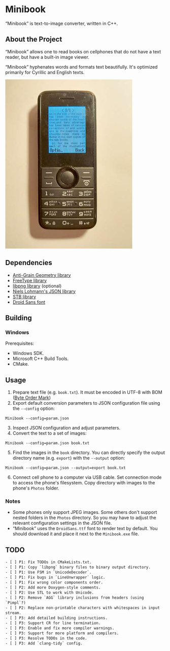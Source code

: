 # Minibook

“Minibook” is text-to-image converter, written in C++.

## About the Project

“Minibook” allows one to read books on cellphones that do not have a text reader, but have a built-in image viewer.

“Minibook” hyphenates words and formats text beautifully. It's optimized primarily for Cyrillic and English texts.

![Sample](./doc/sample.jpg)

## Dependencies

- [Anti-Grain Geometry library](https://github.com/ghaerr/agg-2.6)
- [FreeType library](http://freetype.org)
- [libpng library](http://www.libpng.org/pub/png/libpng.html) (optional)
- [Niels Lohmann's JSON library](https://github.com/nlohmann/json)
- [STB library](https://github.com/nothings/stb)
- [Droid Sans font](https://fonts.adobe.com/fonts/droid-sans)

## Building

### Windows

Prerequisites: 
- Windows SDK.
- Microsoft C++ Build Tools.
- CMake.

## Usage

1. Prepare text file (e.g. `book.txt`). It must be encoded in UTF-8 with BOM ([Byte Order Mark](https://en.wikipedia.org/wiki/Byte_order_mark))
2. Export default conversion parameters to JSON configuration file using the `--config` option:
```
Minibook --config=param.json 
```
3. Inspect JSON configuration and adjust parameters.
4. Convert the text to a set of images:
```
Minibook --config=param.json book.txt
```
5. Find the images in the `book` directory. You can directly specify the output directory name (e.g. `export`) with the  `--output` option:
```
Minibook --config=param.json --output=export book.txt
```
6. Connect cell phone to a computer via USB cable. Set connection mode to access the phone's filesystem. Copy directory with images to the phone's `Photos` folder.

### Notes

- Some phones only support JPEG images. Some others don't support nested folders in the `Photos` directory. So you may have to adjust the relevant configuration settings in the JSON file.
- “Minibook” uses the `DroidSans.ttf` font to render text by default. You should download it and place it next to the  `Minibook.exe` file.

## TODO

```
- [ ] P1: Fix TODOs in CMakeLists.txt.
- [ ] P1: Copy `libpng` binary files to binary output directory.
- [ ] P1: Use FSM in `UnicodeDecoder`.
- [ ] P1: Fix bugs in `LineUnwrapper` logic.
- [ ] P1: Fix wrong color components order.
- [ ] P2: Add more Doxygen-style comments.
- [ ] P2: Use STL to work with Unicode.
- [ ] P2: Remove `AGG` library inclusions from headers (using `Pimpl`?)
- [ ] P2: Replace non-printable characters with whitespaces in input stream.
- [ ] P3: Add detailed building instructions.
- [ ] P3: Support CR for line termination.
- [ ] P3: Enable and fix more compiler warnings.
- [ ] P3: Support for more platform and compilers.
- [ ] P3: Resolve TODOs in the code.
- [ ] P3: Add `clang-tidy` config.
```
